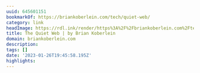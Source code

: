```yaml
---
uuid: 645601151
bookmarkOf: https://briankoberlein.com/tech/quiet-web/
category: link
headImage: https://rdl.ink/render/https%3A%2F%2Fbriankoberlein.com%2Ftech%2Fquiet-web%2F
title: The Quiet Web | by Brian Koberlein
domain: briankoberlein.com
description: 
tags: []
date: '2023-01-26T19:45:58.195Z'
highlights: 
---
```



